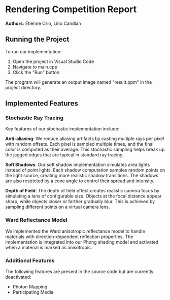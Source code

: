 # Rendering Competition Report

**Authors**: Etienne Orio, Lino Candian

## Running the Project

To run our implementation:

1. Open the project in Visual Studio Code
2. Navigate to main.cpp
3. Click the "Run" button

The program will generate an output image named "result.ppm" in the project directory.

## Implemented Features

### Stochastic Ray Tracing

Key features of our stochastic implementation include:

**Anti-aliasing**: We reduce aliasing artifacts by casting multiple rays per pixel with random offsets. Each pixel is sampled multiple times, and the final color is computed as their average. This stochastic sampling helps break up the jagged edges that are typical in standard ray tracing.

**Soft Shadows**: Our soft shadow implementation simulates area lights instead of point lights. Each shadow computation samples random points on the light source, creating more realistic shadow transitions. The shadows are also restricted by a cone angle to control their spread and intensity.

**Depth of Field**: The depth of field effect creates realistic camera focus by simulating a lens of configurable size. Objects at the focal distance appear sharp, while objects closer or farther gradually blur. This is achieved by sampling different points on a virtual camera lens.

### Ward Reflectance Model

We implemented the Ward anisotropic reflectance model to handle materials with direction-dependent reflection properties. The implementation is integrated into our Phong shading model and activated when a material is marked as anisotropic.

### Additional Features

The following features are present in the source code but are currently deactivated:

- Photon Mapping
- Participating Media
